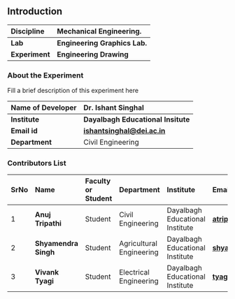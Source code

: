 ## Introduction


<b>Discipline | <b>Mechanical Engineering.
:--|:--|
<b> Lab | <b> Engineering Graphics Lab.
<b> Experiment|     <b> Engineering Drawing

### About the Experiment 

Fill a brief description of this experiment here

<b>Name of Developer | <b> Dr. Ishant Singhal
:--|:--|
<b> Institute | <b>  Dayalbagh Educational Insitute
<b> Email id|     <b>  ishantsinghal@dei.ac.in
<b> Department |  Civil Engineering

### Contributors List

SrNo | Name | Faculty or Student | Department| Institute | Email id
:--|:--|:--|:--|:--|:--|
1 | <b> Anuj Tripathi | Student | Civil Engineering | Dayalbagh Educational Institute | <b> atripati1253@gmail.com
2 | <b> Shyamendra Singh | Student | Agricultural Engineering | Dayalbagh Educational Institute | <b> shyamendra.me@gmail.com
3 | <b> Vivank Tyagi | Student | Electrical Engineering | Dayalbagh Educational Institute | <b> tyagivivank1@gmail.com
